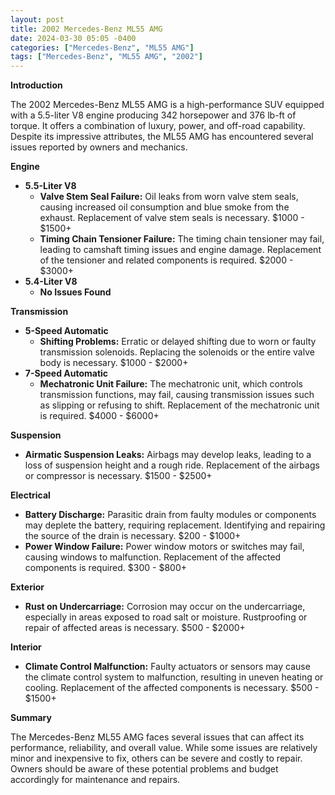 ```yaml
---
layout: post
title: 2002 Mercedes-Benz ML55 AMG
date: 2024-03-30 05:05 -0400
categories: ["Mercedes-Benz", "ML55 AMG"]
tags: ["Mercedes-Benz", "ML55 AMG", "2002"]
---
```

**Introduction**

The 2002 Mercedes-Benz ML55 AMG is a high-performance SUV equipped with a 5.5-liter V8 engine producing 342 horsepower and 376 lb-ft of torque. It offers a combination of luxury, power, and off-road capability. Despite its impressive attributes, the ML55 AMG has encountered several issues reported by owners and mechanics.

**Engine**

* **5.5-Liter V8**
    * **Valve Stem Seal Failure:** Oil leaks from worn valve stem seals, causing increased oil consumption and blue smoke from the exhaust. Replacement of valve stem seals is necessary. $1000 - $1500+
    * **Timing Chain Tensioner Failure:** The timing chain tensioner may fail, leading to camshaft timing issues and engine damage. Replacement of the tensioner and related components is required. $2000 - $3000+
* **5.4-Liter V8**
    * **No Issues Found**

**Transmission**

* **5-Speed Automatic**
    * **Shifting Problems:** Erratic or delayed shifting due to worn or faulty transmission solenoids. Replacing the solenoids or the entire valve body is necessary. $1000 - $2000+
* **7-Speed Automatic**
    * **Mechatronic Unit Failure:** The mechatronic unit, which controls transmission functions, may fail, causing transmission issues such as slipping or refusing to shift. Replacement of the mechatronic unit is required. $4000 - $6000+

**Suspension**

* **Airmatic Suspension Leaks:** Airbags may develop leaks, leading to a loss of suspension height and a rough ride. Replacement of the airbags or compressor is necessary. $1500 - $2500+

**Electrical**

* **Battery Discharge:** Parasitic drain from faulty modules or components may deplete the battery, requiring replacement. Identifying and repairing the source of the drain is necessary. $200 - $1000+
* **Power Window Failure:** Power window motors or switches may fail, causing windows to malfunction. Replacement of the affected components is required. $300 - $800+

**Exterior**

* **Rust on Undercarriage:** Corrosion may occur on the undercarriage, especially in areas exposed to road salt or moisture. Rustproofing or repair of affected areas is necessary. $500 - $2000+

**Interior**

* **Climate Control Malfunction:** Faulty actuators or sensors may cause the climate control system to malfunction, resulting in uneven heating or cooling. Replacement of the affected components is necessary. $500 - $1500+

**Summary**

The Mercedes-Benz ML55 AMG faces several issues that can affect its performance, reliability, and overall value. While some issues are relatively minor and inexpensive to fix, others can be severe and costly to repair. Owners should be aware of these potential problems and budget accordingly for maintenance and repairs.
